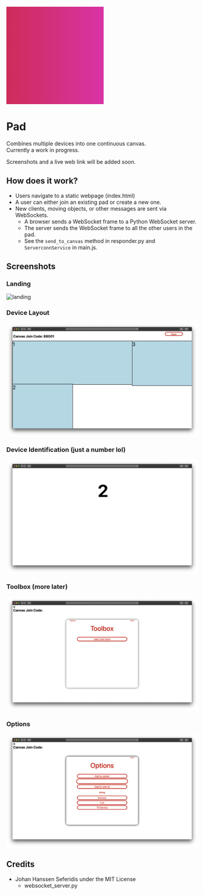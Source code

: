 ![pad](favicon.ico)
# Pad

Combines multiple devices into one continuous canvas.  
Currently a work in progress.  
  
Screenshots and a live web link will be added soon.

## How does it work?
- Users navigate to a static webpage (index.html)
- A user can either join an existing pad or create a new one.
- New clients, moving objects, or other messages are sent via WebSockets.
    - A browser sends a WebSocket frame to a Python WebSocket server.
    - The server sends the WebSocket frame to all the other users in the pad.
    - See the `send_to_canvas` method in responder.py and `ServerconnService` in main.js.

## Screenshots
### Landing
![landing](screenshots/landing.png)
### Device Layout
![device layout](screenshots/screenlayout.png)
### Device Identification (just a number lol)
![device id](screenshots/userid.png)
### Toolbox (more later)
![toolbox](screenshots/toolbox.png)
### Options
![options](screenshots/options.png)

## Credits
- Johan Hanssen Seferidis under the MIT License
    - websocket_server.py

